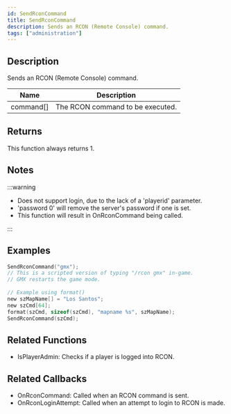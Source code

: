 ```yaml
---
id: SendRconCommand
title: SendRconCommand
description: Sends an RCON (Remote Console) command.
tags: ["administration"]
---
```


## Description

Sends an RCON (Remote Console) command.

| Name      | Description                      |
| --------- | -------------------------------- |
| command[] | The RCON command to be executed. |

## Returns

This function always returns 1.

## Notes

:::warning

- Does not support login, due to the lack of a 'playerid' parameter.
- 'password 0' will remove the server's password if one is set.
- This function will result in OnRconCommand being called.

:::

## Examples

```c
SendRconCommand("gmx");
// This is a scripted version of typing "/rcon gmx" in-game.
// GMX restarts the game mode.
 
// Example using format()
new szMapName[] = "Los Santos";
new szCmd[64];
format(szCmd, sizeof(szCmd), "mapname %s", szMapName);
SendRconCommand(szCmd);
```

## Related Functions

- IsPlayerAdmin: Checks if a player is logged into RCON.

## Related Callbacks

- OnRconCommand: Called when an RCON command is sent.
- OnRconLoginAttempt: Called when an attempt to login to RCON is made.